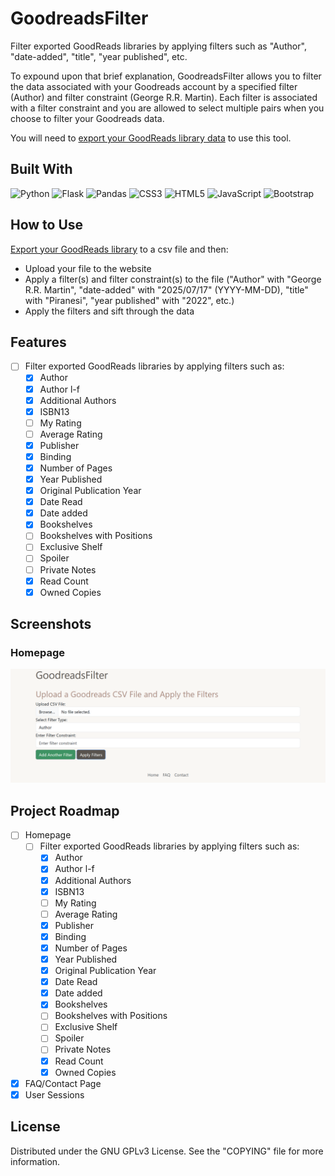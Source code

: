 # GoodreadsFilter
<p> Filter exported GoodReads libraries by applying filters such as "Author", "date-added", "title", "year published", etc.

To expound upon that brief explanation, GoodreadsFilter allows you to filter the data associated with your Goodreads account by a specified filter (Author) and filter constraint (George R.R. Martin). Each filter is associated with a filter constraint and you are allowed to select multiple pairs when you choose to filter your Goodreads data.

You will need to [export your GoodReads library data](https://help.goodreads.com/s/article/How-do-I-import-or-export-my-books-1553870934590) to use this tool.</p>

## Built With
![Python](https://img.shields.io/badge/python-3670A0?style=for-the-badge&logo=python&logoColor=ffdd54)
![Flask](https://img.shields.io/badge/flask-%23000.svg?style=for-the-badge&logo=flask&logoColor=white)
![Pandas](https://img.shields.io/badge/pandas-%23150458.svg?style=for-the-badge&logo=pandas&logoColor=white)
![CSS3](https://img.shields.io/badge/css3-%231572B6.svg?style=for-the-badge&logo=css3&logoColor=white)
![HTML5](https://img.shields.io/badge/html5-%23E34F26.svg?style=for-the-badge&logo=html5&logoColor=white) 
![JavaScript](https://img.shields.io/badge/Javascript-ffdf2b?style=for-the-badge&logo=Javascript&logoColor=white)
![Bootstrap](https://img.shields.io/badge/bootstrap-%238511FA.svg?style=for-the-badge&logo=bootstrap&logoColor=white)

## How to Use
[Export your  GoodReads library](https://help.goodreads.com/s/article/How-do-I-import-or-export-my-books-1553870934590) to a csv file and then:
- Upload your file to the website 
- Apply a filter(s) and filter constraint(s) to the file ("Author" with "George R.R. Martin", "date-added" with "2025/07/17" (YYYY-MM-DD), "title" with "Piranesi", "year published" with "2022", etc.) 
- Apply the filters and sift through the data


## Features
- [ ] Filter exported GoodReads libraries by applying filters such as:
    - [x] Author
    - [x] Author l-f
    - [x] Additional Authors
    - [x] ISBN13
    - [ ] My Rating
    - [ ] Average Rating
    - [x] Publisher
    - [x] Binding
    - [x] Number of Pages
    - [x] Year Published
    - [x] Original Publication Year
    - [x] Date Read
    - [x] Date added
    - [x] Bookshelves
    - [ ] Bookshelves with Positions
    - [ ] Exclusive Shelf
    - [ ] Spoiler
    - [ ] Private Notes
    - [x] Read Count
    - [x] Owned Copies

## Screenshots
### Homepage
![Homepage](static/GoodReads_List_Filter_Homepage.png)

## Project Roadmap
- [ ] Homepage
	- [ ] Filter exported GoodReads libraries by applying filters such as:
		- [x] Author
		- [x] Author l-f
		- [x] Additional Authors
		- [x] ISBN13
		- [ ] My Rating
		- [ ] Average Rating
		- [x] Publisher
		- [x] Binding
		- [x] Number of Pages
		- [x] Year Published
		- [x] Original Publication Year
		- [x] Date Read
		- [x] Date added
		- [x] Bookshelves
		- [ ] Bookshelves with Positions
		- [ ] Exclusive Shelf
		- [ ] Spoiler
		- [ ] Private Notes
		- [x] Read Count
		- [x] Owned Copies
- [x] FAQ/Contact Page
- [x] User Sessions

## License
Distributed under the GNU GPLv3 License. See the "COPYING" file for more information.
